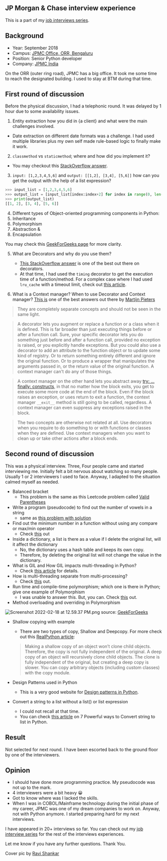 ## JP Morgan & Chase interview experience

This is a part of my [job interviews series](https://blog.soumendrak.com/series/job-interview). 

## Background

- Year: September 2018
- Campus: [JPMC Office, ORR, Bengaluru](https://goo.gl/maps/3beQjwthP5QJaadCA) 
- Position: Senior Python developer
- Company: [JPMC India](https://www.jpmorgan.com/IN/en/about-us)


On the ORR (outer ring road), JPMC has a big office. It took me some time to reach the designated building. I used to stay at BTM during that time.

## First round of discussion

Before the physical discussion, I had a telephonic round.
It was delayed by 1 hour due to some availability issues.


1. Entity extraction how you did in {a client} and what were the main challenges involved.
  - Date extraction on different date formats was a challenge. I had used multiple libraries plus my own self made rule-based logic to finally make it work. 
2. `classmethod` vs `staticmethod`; where and how did you implement it?
  - You may checkout this [StackOverflow answer](https://stackoverflow.com/a/1669524/5014656).
3. `input: [1,2,3,4,5,6]` and `output: [[1,2], [3,4], [5,6]]` how can you get the output with the help of a list expression?
```python
>>> input_list = [1,2,3,4,5,6]
>>> output_list = [input_list[index:index+2] for index in range(0, len(input_list), 2)]
>>> print(output_list)
[[1, 2], [3, 4], [5, 6]]
```
4. Different types of Object-oriented programming components in Python:
  1. Inheritance
  2. Polymorphism
  3. Abstraction &
  4. Encapsulation

You may check this [GeekForGeeks page](https://www.geeksforgeeks.org/python-oops-concepts/) for more clarity.

5. What are Decorators and why do you use them?
   - [This StackOverflow answer](https://stackoverflow.com/a/1594484/5014656) is one of the best out there on decorators.
   - At that time, I had used the `timing` decorator to get the execution time of a function/method. For a complex case where I had used `lru_cache` with a timeout limit, check out [this article](https://blog.soumendrak.com/cache-heavy-computation-functions-with-a-timeout-value).

6. What is a Context manager? When to use Decorator and Context manager?
[This is](https://stackoverflow.com/a/50823556/5014656) one of the best answers out there by [Martijn Pieters](https://stackoverflow.com/users/100297/martijn-pieters.)

> They are completely separate concepts and should not be seen in the same light.

> A decorator lets you augment or replace a function or a class when it is defined. This is far broader than just executing things before or after a function call. Sure, your specific decorator lets you do something just before and after a function call, provided no exception is raised, or you explicitly handle exceptions. But you could also use a decorator to add an attribute to the function object or to update some kind of registry. Or to return something entirely different and ignore the original function. Or to produce a wrapper that manipulates the arguments passed in, or the return value of the original function. A context manager can't do any of those things.

> A context manager on the other hand lets you abstract away [try: ... finally: constructs](https://docs.python.org/3/reference/compound_stmts.html#the-try-statement), in that no matter how the block exits, you get to execute some more code at the end of the block. Even if the block raises an exception, or uses return to exit a function, the context manager `__exit__` method is still going to be called, regardless. A context manager can even suppress any exceptions raised in the block.

> The two concepts are otherwise not related at all. Use decorators when you require to do something to or with functions or classes when they are defined. Use context managers when you want to clean up or take other actions after a block ends.

## Second round of discussion

This was a physical interview. Three, Four people came and started interviewing me. Initially felt a bit nervous about watching so many people. Usually 1 or 2 interviewers I used to face. Anyway, I adapted to the situation calmed myself as needed.

- Balanced bracket
  - This problem is the same as this Leetcode problem called [Valid Parentheses](https://leetcode.com/problems/valid-parentheses/?ref=soumendrak)
- Write a program (pseudocode) to find out the number of vowels in a string
  - same as [this problem with solution](https://www.geeksforgeeks.org/python-count-display-vowels-string/?ref=soumendrak)
- Find out the minimum number in a function without using any compare or max/min operator
  - Check [this](https://stackoverflow.com/a/15150820/5014656) out
- Inside a dictionary, a list is there as a value if I delete the original list, will it affect the dictionary
  - No, the dictionary uses a hash table and keeps its own copy.
  - Therefore, by deleting the original list will not change the value in the dictionary.
- What is GIL and How GIL impacts multi-threading in Python?
  - Check [this article](https://www.guru99.com/python-multithreading-gil-example.html/?ref=soumendrak) for details.
- How is multi-threading separate from multi-processing?
  - Check [this](https://towardsdatascience.com/multithreading-vs-multiprocessing-in-python-3afeb73e105f/?ref=soumendrak) out.
- Run time and compile-time polymorphism; which one is there in Python; give one example of Polymorphism
  - I was unable to answer this. But, you can. Check [this](https://softwareengineering.stackexchange.com/a/335724/183752) out.
- Method overloading and overriding in Polymorphism

![Screenshot 2022-02-18 at 12.59.37 PM.png](https://cdn.hashnode.com/res/hashnode/image/upload/v1645169404113/CIGc4UcVo.png)
source: [GeekForGeeks](https://www.geeksforgeeks.org/difference-between-method-overloading-and-method-overriding-in-python/?ref=soumendrak)

- Shallow copying with example
  - There are two types of copy, Shallow and Deepcopy.
For more check out this [RealPython article](https://realpython.com/copying-python-objects/?ref=soumendrak):

  > Making a shallow copy of an object won’t clone child objects. Therefore, the copy is not fully independent of the original.
  >  A deep copy of an object will recursively clone child objects. The clone is fully independent of the original, but creating a deep copy is slower.
  >  You can copy arbitrary objects (including custom classes) with the copy module.

- Design Patterns used in Python
  - This is a very good website for [Design patterns in Python](https://python-patterns.guide/?ref=soumendrak).

- Convert a string to a list without a list() or list expression
  - I could not recall at that time.
  - You can check [this article](https://www.pythonpool.com/convert-string-to-list-python/?ref=soumendrak) on 7 Powerful ways to Convert string to list in Python.

## Result

Not selected for next round. I have been escorted back to the ground floor by one of the interviewers.

## Opinion

- I should have done more programming practice. My pseudocode was not up to the mark.
- 4 interviewers were a bit heavy 😀
- Got to know where was I lacked the skills.
- When I was in COBOL/Mainframe technology during the initial phase of my career, JPMC was one of my dream companies to work on. Anyway, not with Python anymore. I started preparing hard for my next interviews.

I have appeared in 20+ interviews so far. You can check out my [job interview series](https://blog.soumendrak.com/series/job-interview) for the rest of the interviews experiences.

Let me know if you have any further questions. Thank You.
  
Cover pic by [Ravi Shankar](https://www.google.com/maps/contrib/100742079036785929554/photos/@12.6759627,76.7846841,9z/data=!3m1!4b1!4m3!8m2!3m1!1e1)
